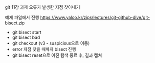 git 11강 과제
오류가 발생한 지점 찾아내기

예제 파일에서 진행
https://www.yalco.kr/zips/lectures/git-github-dive/git-bisect.zip

- git bisect start
- git bisect bad
- git checkout (v3 - suspicious으로 이동)
- error 지점 찾을 때까지 bisect 진행
- git bisect reset으로 이진 탐색 종료 후, 결과 캡쳐
